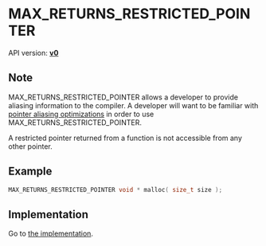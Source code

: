 # MAX_RETURNS_RESTRICTED_POINTER

API version: [**v0**](../../../Docs/v0.md)

## Note

MAX_RETURNS_RESTRICTED_POINTER allows a developer to provide aliasing information to the compiler.
A developer will want to be familiar with [pointer aliasing optimizations](AliasingOptimizations.md) in order to use MAX_RETURNS_RESTRICTED_POINTER.

A restricted pointer returned from a function is not accessible from any other pointer.

## Example

```c++
MAX_RETURNS_RESTRICTED_POINTER void * malloc( size_t size );
```

## Implementation

Go to [the implementation](AliasingOptimizations.hpp#L87).
